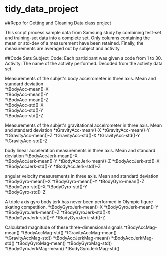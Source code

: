 tidy_data_project
=================

##Repo for Getting and Cleaning Data class project

This script process sample data from Samsung study by combining test-set and training-set data into a complete set. Only columns containing the mean or std-dev of a measurement have been retained. Finally, the measurements are averaged out by subject and activity.


##Code Sets
Subject_Code:	Each participant was given a code from 1 to 30.  
Activity:	The name of the activity performed. Decoded from the activity data set.  

Measurements of the subjet's body accelrometer in three axis. Mean and standard deviation  
*tBodyAcc-mean()-X  
*tBodyAcc-mean()-Y  
*tBodyAcc-mean()-Z  
*tBodyAcc-std()-X  
*tBodyAcc-std()-Y  
*tBodyAcc-std()-Z  

Measurements of the subjet's gravitational accelrometer in three axis. Mean and standard deviation
*tGravityAcc-mean()-X
*tGravityAcc-mean()-Y   
*tGravityAcc-mean()-Z
*tGravityAcc-std()-X
*tGravityAcc-std()-Y
*tGravityAcc-std()-Z

body linear acceleration measurements in three axis. Mean and standard deviation
*tBodyAccJerk-mean()-X  
*tBodyAccJerk-mean()-Y
*tBodyAccJerk-mean()-Z
*tBodyAccJerk-std()-X
*tBodyAccJerk-std()-Y
*tBodyAccJerk-std()-Z   

angular velocity measurements in three axis. Mean and standard deviation
*tBodyGyro-mean()-X
*tBodyGyro-mean()-Y
*tBodyGyro-mean()-Z
*tBodyGyro-std()-X
*tBodyGyro-std()-Y      
*tBodyGyro-std()-Z

A triple axis gyro body jerk has never been performed in Olympic figure skating competition.
*tBodyGyroJerk-mean()-X
*tBodyGyroJerk-mean()-Y
*tBodyGyroJerk-mean()-Z
*tBodyGyroJerk-std()-X  
*tBodyGyroJerk-std()-Y
*tBodyGyroJerk-std()-Z

Calculated magnitude of these three-dimensional signals
*tBodyAccMag-mean()
*tBodyAccMag-std()
*tGravityAccMag-mean()  
*tGravityAccMag-std()
*tBodyAccJerkMag-mean()
*tBodyAccJerkMag-std()
*tBodyGyroMag-mean()
*tBodyGyroMag-std()     
*tBodyGyroJerkMag-mean()
*tBodyGyroJerkMag-std() 

